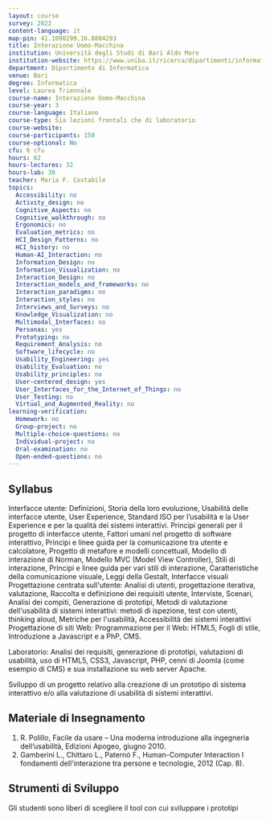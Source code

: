 ```yaml
---
layout: course
survey: 2022
content-language: it
map-pin: 41.1098299,16.8804293
title: Interazione Uomo-Macchina
institution: Università degli Studi di Bari Aldo Moro
institution-website: https://www.uniba.it/ricerca/dipartimenti/informatica/didattica/corsi-di-laurea/informatica-270/laurea-triennale-in-informatica-d.m.-270-1 
department: Dipartimento di Informatica
venue: Bari
degree: Informatica
level: Laurea Triennale
course-name: Interazione Uomo-Macchina
course-year: 3
course-language: Italiano
course-type: Sia lezioni frontali che di laboratorio
course-website: 
course-participants: 150
course-optional: No
cfu: 6 cfu
hours: 62
hours-lectures: 32
hours-lab: 30
teacher: Maria F. Costabile
topics: 
  Accessibility: no
  Activity_design: no
  Cognitive_Aspects: no
  Cognitive_walkthrough: no
  Ergonomics: no
  Evaluation_metrics: no
  HCI_Design_Patterns: no
  HCI_history: no
  Human-AI_Interaction: no
  Information_Design: no
  Information_Visualization: no
  Interaction_Design: no
  Interaction_models_and_frameworks: no
  Interaction_paradigms: no
  Interaction_styles: no
  Interviews_and_Surveys: no
  Knowledge_Visualization: no
  Multimodal_Interfaces: no
  Personas: yes
  Prototyping: no
  Requirement_Analysis: no
  Software_lifecycle: no
  Usability_Engineering: yes
  Usability_Evaluation: no
  Usability_principles: no
  User-centered_design: yes
  User_Interfaces_for_the_Internet_of_Things: no
  User_Testing: no
  Virtual_and_Augmented_Reality: no
learning-verification: 
  Homework: no 
  Group-project: no 
  Multiple-choice-questions: no 
  Individual-project: no 
  Oral-examination: no 
  Open-ended-questions: no 
---
```



## Syllabus 
Interfacce utente: Definizioni, Storia della loro evoluzione, Usabilità delle interfacce utente, User Experience, Standard ISO per l’usabilità e la User Experience e per la qualità dei sistemi interattivi. Principi generali per il progetto di interfacce utente, Fattori umani nel progetto di software interattivo, Principi e linee guida per la comunicazione tra utente e calcolatore, Progetto di metafore e modelli concettuali, Modello di interazione di Norman, Modello MVC (Model View Controller), Stili di interazione, Principi e linee guida per vari stili di interazione, Caratteristiche della comunicazione visuale, Leggi della Gestalt, Interfacce visuali
Progettazione centrata sull'utente: Analisi di utenti, progettazione iterativa, valutazione, Raccolta e definizione dei requisiti utente, Interviste, Scenari, Analisi dei compiti, Generazione di prototipi, Metodi di valutazione dell'usabilità di sistemi interattivi: metodi di ispezione, test con utenti, thinking aloud, Metriche per l'usabilità, Accessibilità dei sistemi interattivi
Progettazione di siti Web: Programmazione per il Web: HTML5, Fogli di stile, Introduzione a Javascript e a PhP, CMS.

Laboratorio: Analisi dei requisiti, generazione di prototipi, valutazioni di usabilità, uso di HTML5, CSS3, Javascript, PHP, cenni di Joomla (come esempio di CMS) e sua installazione su web server Apache.

Sviluppo di un progetto relativo alla creazione di un prototipo di sistema interattivo e/o alla valutazione di usabilità di sistemi interattivi.

## Materiale di Insegnamento 
1.	R. Polillo, Facile da usare – Una moderna introduzione alla ingegneria dell’usabilità, Edizioni Apogeo, giugno 2010.
2.	Gamberini L., Chittaro L., Paternò F., Human-Computer Interaction I fondamenti dell'interazione tra persone e tecnologie, 2012 (Cap. 8).


## Strumenti di Sviluppo 
Gli studenti sono liberi di scegliere il tool con cui sviluppare i prototipi
